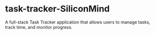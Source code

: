 # task-tracker-SiliconMind

A full-stack Task Tracker application that allows users to manage tasks, track time, and monitor progress.
